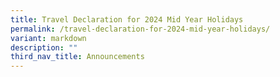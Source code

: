 ```yaml
---
title: Travel Declaration for 2024 Mid Year Holidays
permalink: /travel-declaration-for-2024-mid-year-holidays/
variant: markdown
description: ""
third_nav_title: Announcements
---
```

